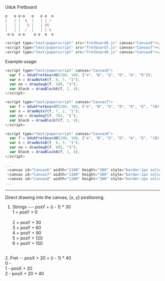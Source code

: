 Uduk Fretboard

```javascript
o   o o-o   o   o o  o 
|   | |  \  |   | | /  
|   | |   O |   | OO   
|   | |  /  |   | | \  
 o-o  o-o    o-o  o  o 

<script type="text/paperscript" src="fretboard6.js" canvas="Canvas6"></script>
<script type="text/paperscript" src="fretboard7.js" canvas="Canvas7"></script>
<script type="text/paperscript" src="fretboard8.js" canvas="Canvas8"></script>
```
Example usage:

```javascript
<script type="text/paperscript" canvas="Canvas6">
  var f = UdukFretboard6(100, 100, ["e", "B", "G", "D", "A", "E"]);
  var n = drawNote6(f, 6, 7, "1");
  var nn = drawSeq6(f, 509, "3");
  var block = drawBlock6(f, 1, 4);
</script>

<script type="text/paperscript" canvas="Canvas7">
  var f = UdukFretboard7(100, 100, ["e", "B", "G", "D", "A", "E", "(B)"]);
  var n = drawNote7(f, 7, 2, "1");
  var nn = drawSeq7(f, 703, "2");
  var block = drawBlock7(f, 1, 4);
</script>

<script type="text/paperscript" canvas="Canvas8">
  var f = UdukFretboard8(100, 100, ["e", "B", "G", "D", "A", "E", "(B)", "(Gb)"]);
  var n = drawNote8(f, 8, 3, "1");
  var nn = drawSeq8(f, 805, "3");
  var block = drawBlock8(f, 1, 4);
</script>

...
 <canvas id="Canvas6" width="1100" height="380" style="border:1px solid #333333;"></canvas>
 <canvas id="Canvas7" width="1100" height="380" style="border:1px solid #333333;"></canvas>
 <canvas id="Canvas8" width="1100" height="380" style="border:1px solid #333333;"></canvas>
...
```
---
Direct drawing into the canvas, [x, y] positioning:

1. Strings --- posY + (i - 1) * 30<br>
1 = posY + 0<br>  
2 = posY + 30<br> 
3 = posY + 60<br> 
4 = posY + 90<br> 
5 = posY + 120<br>
6 = posY + 150<br>
<br>
2. Fret -- posX + 20 + (i - 1) *  40<br>
0 -<br>
1 - posX + 20<br>
2 - posX + 20 + 40<br>
